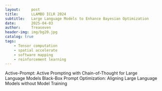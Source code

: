 ```yaml
---
layout:     post
title:      LLAMBO ICLR 2024
subtitle:   Large Language Models to Enhance Bayesian Optimization
date:       2025-04-03
author:     Treaseven
header-img: img/bg20.jpg
catalog: true
tags:
    - Tensor computation
    - spatial accelerate
    - software mapping 
    - reinforcement learning
---
```



Active-Prompt: Active Prompting with Chain-of-Thought for Large Language Models
Black-Box Prompt Optimization: Aligning Large Language Models
without Model Training